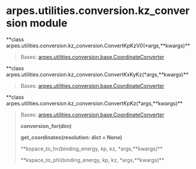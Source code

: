 # arpes.utilities.conversion.kz\_conversion module

**class
arpes.utilities.conversion.kz\_conversion.ConvertKpKzV0(\*args,**kwargs)\*\*

> Bases:
> [arpes.utilities.conversion.base.CoordinateConverter](arpes.utilities.conversion.base#arpes.utilities.conversion.base.CoordinateConverter)

**class
arpes.utilities.conversion.kz\_conversion.ConvertKxKyKz(\*args,**kwargs)\*\*

> Bases:
> [arpes.utilities.conversion.base.CoordinateConverter](arpes.utilities.conversion.base#arpes.utilities.conversion.base.CoordinateConverter)

**class
arpes.utilities.conversion.kz\_conversion.ConvertKpKz(\*args,**kwargs)\*\*

> Bases:
> [arpes.utilities.conversion.base.CoordinateConverter](arpes.utilities.conversion.base#arpes.utilities.conversion.base.CoordinateConverter)
> 
> **conversion\_for(dim)**
> 
> **get\_coordinates(resolution: dict = None)**
> 
> **kspace\_to\_hv(binding\_energy, kp, kz, \*args,**kwargs)\*\*
> 
> **kspace\_to\_phi(binding\_energy, kp, kz, \*args,**kwargs)\*\*

